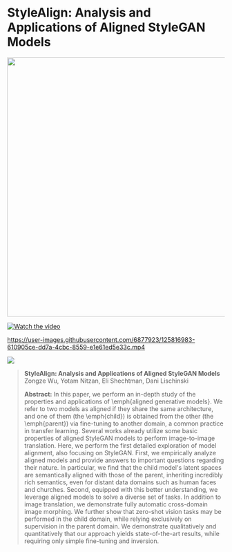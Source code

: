 # StyleAlign: Analysis and Applications of Aligned StyleGAN Models



<p align="center">
  <a><img src='https://github.com/orpatashnik/StyleCLIP/blob/main/img/StyleCLIP_gif.gif' width=600 ></a>
  
  [![Watch the video](https://img.youtube.com/vi/T-D1KVIuvjA/maxresdefault.jpg)](https://youtu.be/T-D1KVIuvjA)
  
  https://user-images.githubusercontent.com/6877923/125816983-610905ce-dd7a-4cbc-8559-e1e61ed5e33c.mp4

  
</p>

![](img/teaser.png)

> **StyleAlign: Analysis and Applications of Aligned StyleGAN Models**<br>
> Zongze Wu, Yotam Nitzan, Eli Shechtman, Dani Lischinski <br>
>
>**Abstract:** In this paper, we perform an in-depth study of the properties and applications of \emph{aligned generative models}.
We refer to two models as aligned if they share the same architecture, and one of them (the \emph{child}) is obtained from the other (the \emph{parent}) via fine-tuning to another domain, a common practice in transfer learning.
Several works already utilize some basic properties of aligned StyleGAN models to perform image-to-image translation.
Here, we perform the first detailed exploration of model alignment, also focusing on StyleGAN. First, we empirically analyze aligned models and provide answers to important questions regarding their nature. In particular, we find that the child model's latent spaces are semantically aligned with those of the parent, inheriting incredibly rich semantics, even for distant data domains such as human faces and churches.
Second, equipped with this better understanding, we leverage aligned models to solve a diverse set of tasks.
In addition to image translation, we demonstrate fully automatic cross-domain image morphing.
We further show that zero-shot vision tasks may be performed in the child domain, while relying exclusively on supervision in the parent domain.
We demonstrate qualitatively and quantitatively that our approach yields state-of-the-art results, while requiring only simple fine-tuning and inversion. 

